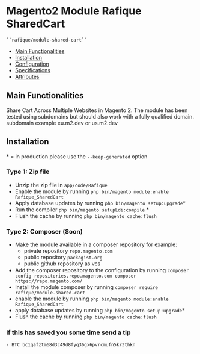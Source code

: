 # Magento2 Module Rafique SharedCart

    ``rafique/module-shared-cart``

 - [Main Functionalities](#markdown-header-main-functionalities)
 - [Installation](#markdown-header-installation)
 - [Configuration](#markdown-header-configuration)
 - [Specifications](#markdown-header-specifications)
 - [Attributes](#markdown-header-attributes)


## Main Functionalities
Share Cart Across Multiple Websites in Magento 2. The module has been tested using subdomains but should also work with a fully qualified domain.
 subdomain example eu.m2.dev or us.m2.dev

## Installation
\* = in production please use the `--keep-generated` option

### Type 1: Zip file

 - Unzip the zip file in `app/code/Rafique`
 - Enable the module by running `php bin/magento module:enable Rafique_SharedCart`
 - Apply database updates by running `php bin/magento setup:upgrade`\*
 - Run the compiler `php bin/magento setupLdi:compile` \*
 - Flush the cache by running `php bin/magento cache:flush`

### Type 2: Composer (Soon)

 - Make the module available in a composer repository for example:
    - private repository `repo.magento.com`
    - public repository `packagist.org`
    - public github repository as vcs
 - Add the composer repository to the configuration by running `composer config repositories.repo.magento.com composer https://repo.magento.com/`
 - Install the module composer by running `composer require rafique/module-shared-cart`
 - enable the module by running `php bin/magento module:enable Rafique_SharedCart`
 - apply database updates by running `php bin/magento setup:upgrade`\*
 - Flush the cache by running `php bin/magento cache:flush`

### If this has saved you some time send a tip 
    - BTC bc1qafztm68d3c49d8fyq36gx6pvrcmufn5kr3thkn


